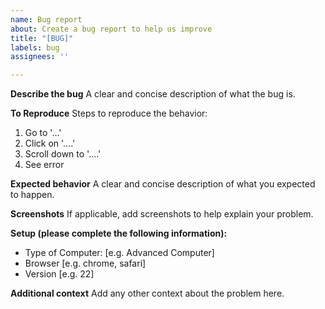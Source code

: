 ```yaml
---
name: Bug report
about: Create a bug report to help us improve
title: "[BUG]"
labels: bug
assignees: ''

---
```


**Describe the bug**
A clear and concise description of what the bug is.

**To Reproduce**
Steps to reproduce the behavior:
1. Go to '...'
2. Click on '....'
3. Scroll down to '....'
4. See error

**Expected behavior**
A clear and concise description of what you expected to happen.

**Screenshots**
If applicable, add screenshots to help explain your problem.

**Setup (please complete the following information):**
 - Type of Computer: [e.g. Advanced Computer]
 - Browser [e.g. chrome, safari]
 - Version [e.g. 22]

**Additional context**
Add any other context about the problem here.
